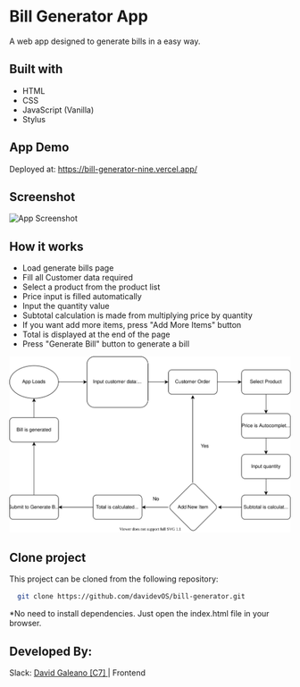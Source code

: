 # Bill Generator App
A web app designed to generate bills in a easy way.

## Built with

* HTML
* CSS
* JavaScript (Vanilla)
* Stylus

## App Demo

Deployed at: https://bill-generator-nine.vercel.app/

## Screenshot
![App Screenshot](./assets/bill-generator-app.gif)

## How it works

* Load generate bills page
* Fill all Customer data required
* Select a product from the product list
* Price input is filled automatically
* Input the quantity value 
* Subtotal calculation is made from multiplying price by quantity
* If you want add more items, press "Add More Items" button
* Total is displayed at the end of the page
* Press "Generate Bill" button to generate a bill 

![App Diagram](./assets/bill-generator-app-diagram.svg)

## Clone project

This project can be cloned from the following repository:

```bash
  git clone https://github.com/davidevOS/bill-generator.git
```

*No need to install dependencies. Just open the index.html file in your browser.

## Developed By: 

Slack: [David Galeano [C7] ](https://github.com/davidevOS) |  Frontend
